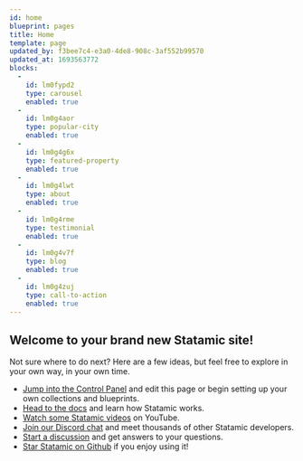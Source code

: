 ```yaml
---
id: home
blueprint: pages
title: Home
template: page
updated_by: f3bee7c4-e3a0-4de8-908c-3af552b99570
updated_at: 1693563772
blocks:
  -
    id: lm0fypd2
    type: carousel
    enabled: true
  -
    id: lm0g4aor
    type: popular-city
    enabled: true
  -
    id: lm0g4g6x
    type: featured-property
    enabled: true
  -
    id: lm0g4lwt
    type: about
    enabled: true
  -
    id: lm0g4rme
    type: testimonial
    enabled: true
  -
    id: lm0g4v7f
    type: blog
    enabled: true
  -
    id: lm0g4zuj
    type: call-to-action
    enabled: true
---
```

## Welcome to your brand new Statamic site!

Not sure where to do next? Here are a few ideas, but feel free to explore in your own way, in your own time.

- [Jump into the Control Panel](/cp) and edit this page or begin setting up your own collections and blueprints.
- [Head to the docs](https://statamic.dev) and learn how Statamic works.
- [Watch some Statamic videos](https://youtube.com/statamic) on YouTube.
- [Join our Discord chat](https://statamic.com/discord) and meet thousands of other Statamic developers.
- [Start a discussion](https://github.com/statamic/cms/discussions) and get answers to your questions.
- [Star Statamic on Github](https://github.com/statamic/cms) if you enjoy using it!
